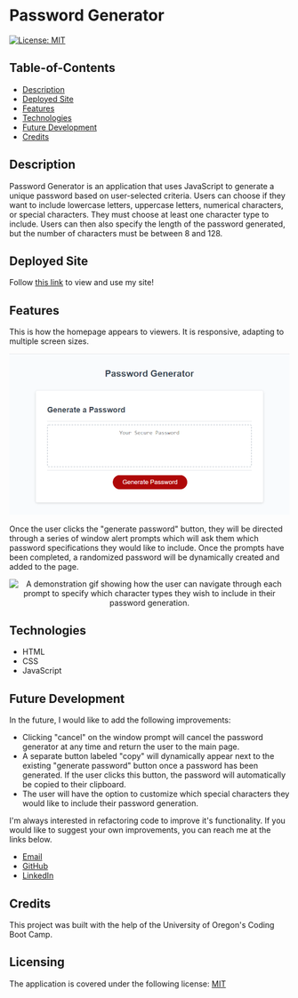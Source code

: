 # Password Generator

[![License: MIT](https://img.shields.io/badge/License-MIT-yellow.svg)](https://opensource.org/licenses/MIT)

## Table-of-Contents

- [Description](#description)
- [Deployed Site](#deployed-site)
- [Features](#features)
- [Technologies](#technologies)
- [Future Development](#future-development)
- [Credits](#credits)

## Description

Password Generator is an application that uses JavaScript to generate a unique password based on user-selected criteria. Users can choose if they want to include lowercase letters, uppercase letters, numerical characters, or special characters. They must choose at least one character type to include. Users can then also specify the length of the password generated, but the number of characters must be between 8 and 128.

## Deployed Site

Follow [this link](https://ashlynn4567.github.io/Password-Generator/) to view and use my site!

## Features

This is how the homepage appears to viewers. It is responsive, adapting to multiple screen sizes.

<p align="center">
<img alt="password-generator-screenshot.jpg" src="./assets/images/password-generator-screenshot.jpg"/>
</p>

Once the user clicks the "generate password" button, they will be directed through a series of window alert prompts which will ask them which password specifications they would like to include. Once the prompts have been completed, a randomized password will be dynamically created and added to the page.

<p align="center">
<img alt="A demonstration gif showing how the user can navigate through each prompt to specify which character types they wish to include in their password generation." src="./assets/images/password-generator-demo.gif"/>
</p>

## Technologies

- HTML
- CSS
- JavaScript

## Future Development

In the future, I would like to add the following improvements:

- Clicking "cancel" on the window prompt will cancel the password generator at any time and return the user to the main page.
- A separate button labeled "copy" will dynamically appear next to the existing "generate password" button once a password has been generated. If the user clicks this button, the password will automatically be copied to their clipboard.
- The user will have the option to customize which special characters they would like to include their password generation.

I'm always interested in refactoring code to improve it's functionality. If you would like to suggest your own improvements, you can reach me at the links below.

- <a href="mailto:ashlynn4567@gmail.com">Email</a>
- <a href="https://github.com/ashlynn4567">GitHub</a>
- <a href="https://www.linkedin.com/in/ashley-lynn-smith/">LinkedIn</a>

## Credits

This project was built with the help of the University of Oregon's Coding Boot Camp.

## Licensing

The application is covered under the following license: [MIT](https://opensource.org/licenses/MIT)
